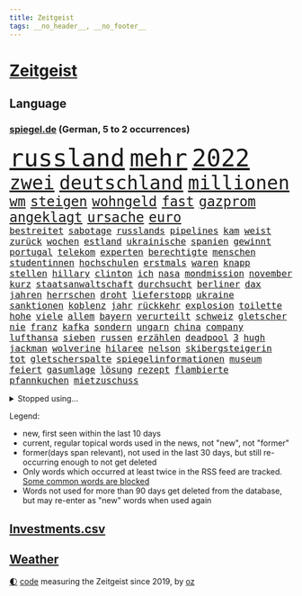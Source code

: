 ```yaml
---
title: Zeitgeist
tags: __no_header__, __no_footer__
---
```


# [Zeitgeist](https://oliz.io/zeitgeist/)

## Language

<h3><a href="https://www.spiegel.de" target="_blank">spiegel.de</a> (German, 5 to 2 occurrences)</h3>
<p style="font-family:monospace">
<span style="font-size:32pt"><a href="news_links.html#russland" class="current">russland</a></span>
<span style="font-size:32pt"><a href="news_links.html#mehr" class="current">mehr</a></span>
<span style="font-size:32pt"><a href="news_links.html#2022" class="current">2022</a></span>
<br>
<span style="font-size:25pt"><a href="news_links.html#zwei" class="current">zwei</a></span>
<span style="font-size:25pt"><a href="news_links.html#deutschland" class="current">deutschland</a></span>
<span style="font-size:25pt"><a href="news_links.html#millionen" class="current">millionen</a></span>
<br>
<span style="font-size:18pt"><a href="news_links.html#wm" class="current">wm</a></span>
<span style="font-size:18pt"><a href="news_links.html#steigen" class="current">steigen</a></span>
<span style="font-size:18pt"><a href="news_links.html#wohngeld" class="current">wohngeld</a></span>
<span style="font-size:18pt"><a href="news_links.html#fast" class="current">fast</a></span>
<span style="font-size:18pt"><a href="news_links.html#gazprom" class="current">gazprom</a></span>
<span style="font-size:18pt"><a href="news_links.html#angeklagt" class="current">angeklagt</a></span>
<span style="font-size:18pt"><a href="news_links.html#ursache" class="current">ursache</a></span>
<span style="font-size:18pt"><a href="news_links.html#euro" class="current">euro</a></span>
<br>
<span style="font-size:12pt"><a href="news_links.html#bestreitet" class="current">bestreitet</a></span>
<span style="font-size:12pt"><a href="news_links.html#sabotage" class="new">sabotage</a></span>
<span style="font-size:12pt"><a href="news_links.html#russlands" class="current">russlands</a></span>
<span style="font-size:12pt"><a href="news_links.html#pipelines" class="current">pipelines</a></span>
<span style="font-size:12pt"><a href="news_links.html#kam" class="current">kam</a></span>
<span style="font-size:12pt"><a href="news_links.html#weist" class="current">weist</a></span>
<span style="font-size:12pt"><a href="news_links.html#zurück" class="current">zurück</a></span>
<span style="font-size:12pt"><a href="news_links.html#wochen" class="current">wochen</a></span>
<span style="font-size:12pt"><a href="news_links.html#estland" class="current">estland</a></span>
<span style="font-size:12pt"><a href="news_links.html#ukrainische" class="current">ukrainische</a></span>
<span style="font-size:12pt"><a href="news_links.html#spanien" class="current">spanien</a></span>
<span style="font-size:12pt"><a href="news_links.html#gewinnt" class="current">gewinnt</a></span>
<span style="font-size:12pt"><a href="news_links.html#portugal" class="current">portugal</a></span>
<span style="font-size:12pt"><a href="news_links.html#telekom" class="current">telekom</a></span>
<span style="font-size:12pt"><a href="news_links.html#experten" class="current">experten</a></span>
<span style="font-size:12pt"><a href="news_links.html#berechtigte" class="current">berechtigte</a></span>
<span style="font-size:12pt"><a href="news_links.html#menschen" class="current">menschen</a></span>
<span style="font-size:12pt"><a href="news_links.html#studentinnen" class="new">studentinnen</a></span>
<span style="font-size:12pt"><a href="news_links.html#hochschulen" class="current">hochschulen</a></span>
<span style="font-size:12pt"><a href="news_links.html#erstmals" class="current">erstmals</a></span>
<span style="font-size:12pt"><a href="news_links.html#waren" class="current">waren</a></span>
<span style="font-size:12pt"><a href="news_links.html#knapp" class="current">knapp</a></span>
<span style="font-size:12pt"><a href="news_links.html#stellen" class="current">stellen</a></span>
<span style="font-size:12pt"><a href="news_links.html#hillary" class="current">hillary</a></span>
<span style="font-size:12pt"><a href="news_links.html#clinton" class="current">clinton</a></span>
<span style="font-size:12pt"><a href="news_links.html#ich" class="current">ich</a></span>
<span style="font-size:12pt"><a href="news_links.html#nasa" class="current">nasa</a></span>
<span style="font-size:12pt"><a href="news_links.html#mondmission" class="current">mondmission</a></span>
<span style="font-size:12pt"><a href="news_links.html#november" class="current">november</a></span>
<span style="font-size:12pt"><a href="news_links.html#kurz" class="current">kurz</a></span>
<span style="font-size:12pt"><a href="news_links.html#staatsanwaltschaft" class="current">staatsanwaltschaft</a></span>
<span style="font-size:12pt"><a href="news_links.html#durchsucht" class="current">durchsucht</a></span>
<span style="font-size:12pt"><a href="news_links.html#berliner" class="current">berliner</a></span>
<span style="font-size:12pt"><a href="news_links.html#dax" class="current">dax</a></span>
<span style="font-size:12pt"><a href="news_links.html#jahren" class="current">jahren</a></span>
<span style="font-size:12pt"><a href="news_links.html#herrschen" class="new">herrschen</a></span>
<span style="font-size:12pt"><a href="news_links.html#droht" class="current">droht</a></span>
<span style="font-size:12pt"><a href="news_links.html#lieferstopp" class="current">lieferstopp</a></span>
<span style="font-size:12pt"><a href="news_links.html#ukraine" class="current">ukraine</a></span>
<span style="font-size:12pt"><a href="news_links.html#sanktionen" class="current">sanktionen</a></span>
<span style="font-size:12pt"><a href="news_links.html#koblenz" class="new">koblenz</a></span>
<span style="font-size:12pt"><a href="news_links.html#jahr" class="current">jahr</a></span>
<span style="font-size:12pt"><a href="news_links.html#rückkehr" class="current">rückkehr</a></span>
<span style="font-size:12pt"><a href="news_links.html#explosion" class="current">explosion</a></span>
<span style="font-size:12pt"><a href="news_links.html#toilette" class="current">toilette</a></span>
<span style="font-size:12pt"><a href="news_links.html#hohe" class="current">hohe</a></span>
<span style="font-size:12pt"><a href="news_links.html#viele" class="current">viele</a></span>
<span style="font-size:12pt"><a href="news_links.html#allem" class="current">allem</a></span>
<span style="font-size:12pt"><a href="news_links.html#bayern" class="current">bayern</a></span>
<span style="font-size:12pt"><a href="news_links.html#verurteilt" class="current">verurteilt</a></span>
<span style="font-size:12pt"><a href="news_links.html#schweiz" class="current">schweiz</a></span>
<span style="font-size:12pt"><a href="news_links.html#gletscher" class="current">gletscher</a></span>
<span style="font-size:12pt"><a href="news_links.html#nie" class="current">nie</a></span>
<span style="font-size:12pt"><a href="news_links.html#franz" class="current">franz</a></span>
<span style="font-size:12pt"><a href="news_links.html#kafka" class="new">kafka</a></span>
<span style="font-size:12pt"><a href="news_links.html#sondern" class="current">sondern</a></span>
<span style="font-size:12pt"><a href="news_links.html#ungarn" class="current">ungarn</a></span>
<span style="font-size:12pt"><a href="news_links.html#china" class="current">china</a></span>
<span style="font-size:12pt"><a href="news_links.html#company" class="new">company</a></span>
<span style="font-size:12pt"><a href="news_links.html#lufthansa" class="current">lufthansa</a></span>
<span style="font-size:12pt"><a href="news_links.html#sieben" class="current">sieben</a></span>
<span style="font-size:12pt"><a href="news_links.html#russen" class="current">russen</a></span>
<span style="font-size:12pt"><a href="news_links.html#erzählen" class="current">erzählen</a></span>
<span style="font-size:12pt"><a href="news_links.html#deadpool" class="new">deadpool</a></span>
<span style="font-size:12pt"><a href="news_links.html#3" class="current">3</a></span>
<span style="font-size:12pt"><a href="news_links.html#hugh" class="new">hugh</a></span>
<span style="font-size:12pt"><a href="news_links.html#jackman" class="new">jackman</a></span>
<span style="font-size:12pt"><a href="news_links.html#wolverine" class="new">wolverine</a></span>
<span style="font-size:12pt"><a href="news_links.html#hilaree" class="new">hilaree</a></span>
<span style="font-size:12pt"><a href="news_links.html#nelson" class="new">nelson</a></span>
<span style="font-size:12pt"><a href="news_links.html#skibergsteigerin" class="new">skibergsteigerin</a></span>
<span style="font-size:12pt"><a href="news_links.html#tot" class="current">tot</a></span>
<span style="font-size:12pt"><a href="news_links.html#gletscherspalte" class="current">gletscherspalte</a></span>
<span style="font-size:12pt"><a href="news_links.html#spiegelinformationen" class="current">spiegelinformationen</a></span>
<span style="font-size:12pt"><a href="news_links.html#museum" class="current">museum</a></span>
<span style="font-size:12pt"><a href="news_links.html#feiert" class="current">feiert</a></span>
<span style="font-size:12pt"><a href="news_links.html#gasumlage" class="current">gasumlage</a></span>
<span style="font-size:12pt"><a href="news_links.html#lösung" class="current">lösung</a></span>
<span style="font-size:12pt"><a href="news_links.html#rezept" class="current">rezept</a></span>
<span style="font-size:12pt"><a href="news_links.html#flambierte" class="new">flambierte</a></span>
<span style="font-size:12pt"><a href="news_links.html#pfannkuchen" class="new">pfannkuchen</a></span>
<span style="font-size:12pt"><a href="news_links.html#mietzuschuss" class="new">mietzuschuss</a></span>
</p>
<details>
<summary>Stopped using...</summary>
<p class="former" style="font-size:12pt">
normal(707) tobt(707) ganzen(706) bernd(705) cristiano(705) gefährlichen(705) ronaldo(705) vergeblich(705) erinnerungen(704) ermitteln(704) privaten(704) weltweiten(704) 44(703) geboten(703) geschrieben(703) gestohlen(703) helden(703) konzernchef(703) nachwuchs(703) sprache(703) theater(703) unmöglich(703) unterstützt(703) version(703) verweigert(703) zentrum(703) beispielen(702) bezeichnet(702) coronatest(702) einzelhandel(702) funktionieren(702) gehalt(702) jens(702) julia(702) klingbeil(702) kolumnist(702) kraftvoll(702) literatur(702) sicherheitsbehörden(702) walter(702) breit(701) csuchef(701) golf(701) mengen(701) priester(701) ausländische(700) bekannte(700) beklagen(700) beschwerde(700) bewegung(700) dietmar(700) eindruck(700) erlassen(700) freiheit(700) ifoindex(700) klein(700) kretschmer(700) lisa(700) stiftung(700) streichen(700) verlängern(700) villa(700) beschäftigt(699) florian(699) gespielt(699) kirche(699) nazis(699) polens(699) warentest(699) weitet(699) bahnhof(698) meinem(698) schiff(698) schlechten(698) österreichische(698) 31(697) anschläge(697) babys(697) berlins(697) führerschein(697) gemessen(697) geworfen(697) guter(697) humanitäre(697) jahrzehntelang(697) rapper(697) schlimmer(697) standen(697) unmut(697) virologe(697) zeitweise(697) übergriffe(697) 2018(696) aufnehmen(696) australische(696) bremst(696) fund(696) illegalen(696) kriminellen(696) mütter(696) optimistisch(696) rekordhoch(696) virus(696) bestraft(695) ddr(695) libyen(695) negativ(695) schicksal(695) schildert(695) videobotschaft(695) wenden(695) zurückgetreten(695) ausreichend(694) debatten(694) eingeschränkt(694) gastgeber(694) mancherorts(694) pferd(694) trieb(694) coronabeschränkungen(693) passt(693) querdenker(693) untersuchungsausschuss(693) 43(692) aufklären(692) blieben(692) erkrankung(692) pflanzen(692) politikerinnen(692) schwanger(692) selben(692) 1500(691) ausschuss(691) gebraucht(691) geheimnis(691) ursachen(691) verzicht(691) zeichnet(691) athleten(690) aufruf(690) beteiligung(690) bürgermeisterin(690) digitalen(690) e(690) lebte(690) philipp(690) erheben(689) geschehen(689) marke(689) nerven(689) privat(689) springt(689) südafrika(689) dich(688) feuerwehrleute(688) spotify(688) üben(688) tauchen(687) marsch(686) potsdam(686) vorgaben(686) abschaffen(685) monats(685) uefa(685) goldenen(684) küstenwache(684) scharfe(684) wachstum(684) überleben(684) auftritte(683) dominanz(683) fit(683) katholische(682) tiefen(682) verwaltungsgericht(682) weckt(682) zerstören(682) antonio(681) beschuldigt(681) bäume(681) eingeleitet(681) ministerium(681) traum(681) immunität(680) jahrestag(680) pkw(680) 28(679) familienberater(679) jürgen(679) samstagmorgen(679) zurückgegangen(679) haftbefehl(678) orten(678) begriff(677) beitrag(677) frisch(677) antrag(676) rechtsstreit(676) unterschrieben(675) engpässe(674) heutigen(674) landete(673) dein(672) gehörte(671) singapur(671) unterdessen(671) vermissen(670) ministerien(667) schock(667) ungeklärt(667) bangen(666) verschafft(666) einblick(665) georg(665) kapitel(665) wandel(665) munition(664) rutschte(663) 36(662) bewegt(658) topspiel(650) ausgaben(644) palästinenser(644) hitler(641) schadensersatz(638) erzieher(632) abhilfe(622) leiter(621) rekorde(621) wetterdienst(618) seniorin(612) westliche(593) fotografiert(585) extremwetter(578) bekannter(576) zusammenbruch(564) günstig(561) wolken(561) bein(559) missbrauchsvorwürfen(552) hilferuf(549) redaktion(543) ermittlungsverfahren(529) 2001(528) joseph(515) verlag(512) stoltenberg(509) höchster(506) afghanischen(496) arbeitsmarkt(478) genossen(469) lehren(461) supreme(458) darstellung(456) ausgestellt(455) unwettern(450) fehlte(447) adac(446) novak(446) lee(442) sowjetunion(442) leichten(441) indigene(440) djoković(437) füllen(437) auswärtige(436) 72(430) vierter(429) verheerende(426) geldstrafen(416) dauerte(415) 33jährige(413) voelchert(413) oberbayern(412) las(406) vegas(406) fluten(405) fossilen(405) nrwministerpräsident(403) bezieht(400) erfolgreichste(400) schuhe(395) unterdrückung(394) grand(392) 20000(390) achtzigerjahren(388) genervt(383) stürmen(383) lina(381) löscht(377) zügen(377) vollen(376) uwe(375) böse(367) eindeutig(366) verstärkung(365) stones(360) jonas(356) 12000(353) dringen(352) oppositionspolitiker(351) eindringlich(350) coronaleugner(349) immobilie(345) kunstwerke(343) übertragung(340) annulliert(339) personelle(339) cem(336) özdemir(336) berufen(329) osteuropa(327) verwerfungen(327) berufseinstieg(326) hendrik(325) wüst(325) betrunken(324) supermarkt(323) gewachsen(322) missbrauchsskandal(322) lädt(320) rosa(320) studenten(316) weißer(315) wirksam(314) gewaltsamer(313) roth(310) zimmermann(310) obersten(308) töchtern(306) beruft(305) reine(304) gestört(303) aufarbeiten(302) methode(302) separatisten(299) soziales(299) immobilienbesitzer(298) fußballs(297) nutzung(297) steuereinnahmen(297) unserem(294) regierungen(292) museen(290) viermal(285) tauschen(284) verwandte(283) meteorologen(282) promis(281) außenministerium(280) kanal(280) entsteht(279) schande(278) halte(277) brandbrief(275) eva(275) instituts(275) kinderbetreuung(275) dürr(274) atomdeal(272) falsches(271) festivals(271) pessimistisch(271) emotional(270) felder(270) eusanktionen(266) ewig(264) ablenkung(263) finnlands(261) zuständig(260) balkan(257) busse(257) passende(257) sticht(256) traurige(255) leitete(254) 270(253) wimbledon(253) vergiftet(252) vorbereiten(252) ingolstadt(251) südkoreanische(251) allzu(246) ben(246) bescheren(246) neuwagen(245) versteigerung(245) geistig(244) landsmann(243) schärfsten(243) trockenheit(243) zusammenhalt(240) berichteten(239) verkehrsunfall(239) baute(238) bonn(238) kriegsschiffe(238) schwieriger(238) gerichte(237) benutzen(236) 2002(235) brandanschlag(233) maaßen(231) verschwindet(231) stadtverwaltung(230) nutzten(229) algerien(228) albert(227) aufgeklärt(227) bundesarbeitsminister(227) islamabad(226) abzuwenden(224) frankfurts(224) herausgefunden(224) bremerhaven(222) slowakei(222) klitschko(221) vitali(221) straflager(220) tourist(219) usforscher(219) versus(219) einheiten(218) 93(217) altkanzlerin(217) luftfahrt(216) wanderung(214) hinweg(213) versteckte(213) misstrauensvotum(212) fraglich(211) marc(211) vergewaltigte(210) verwüstet(210) seoul(209) usbundesstaaten(209) aufhören(208) philosoph(208) rekonstruktion(208) abgeschnitten(207) betreibt(207) unterbrechen(207) benötigt(204) diebstahls(203) jacht(202) elektronischen(200) ahnung(199) spdchef(199) rauchen(198) therapie(198) vereinigung(198) traut(196) vorab(196) abrechnung(195) antisemitismusvorwürfe(195) fragwürdigen(195) ökostrom(195) absagen(194) scott(193) zurückgewiesen(193) seenotretter(192) zugenommen(192) luxusautos(190) ausstattung(189) öffnung(189) dubiosen(188) geschäftspartner(188) first(187) lücken(187) westafrikanischen(185) freizeitpark(184) menschlichen(184) unsicher(184) analysen(183) angelegten(183) atomabkommens(183) beschwören(183) 2035(181) odessa(180) geschosse(179) töchter(179) zeuge(178) beschießen(177) zeitenwende(177) geringere(176) pazifismus(174) relativ(173) trier(171) zugriff(171) lindners(169) links(168) mykolajiw(168) landung(167) menschenmenge(167) speziellen(167) evakuierungen(166) hüther(166) nuklearen(166) prominenter(165) raketenangriff(165) tennisturnier(165) abhang(164) aufruft(164) aufbruchstimmung(163) fukushima(161) sommerpause(161) starkes(160) einrichtung(159) flugausfällen(159) aussagt(157) freundinnen(157) lohn(157) arkansas(155) ausrichten(155) spekulationen(155) ausschließlich(153) decke(153) rekordtemperaturen(153) flexibel(152) segen(152) ausstieg(151) austria(151) grundstücke(151) inside(151) phil(151) sardinien(151) emtitel(150) schienennetz(149) zeugnis(149) erfasste(148) kritischer(148) vorfalls(148) fluch(147) zweijähriger(147) treue(146) beck(145) cambridge(145) geheimdienstinformationen(145) kassen(145) kompensieren(145) schießerei(145) schwarzes(145) mikrofon(144) linkes(143) spritzen(143) dir(142) israelischer(142) festland(141) flügen(141) freihandelsabkommen(141) geöffnet(141) sammelte(141) benzema(140) gesamtsieg(140) geeignet(138) regional(138) verbrauchen(138) verbreiteten(138) abtreibungsrecht(137) aufstocken(137) lass(137) legoland(137) schlechtem(137) sprinter(137) klopp(135) mietwagen(135) entsprechendes(134) qualifikation(134) kippte(132) angelique(131) kerber(131) überführen(131) überfüllten(131) passanten(130) mysteriösen(128) virusvariante(128) abgeschaltet(127) eugene(127) feministische(127) perfekte(127) arbeitskräftemangel(126) palästinensern(126) usschauspieler(126) kishida(125) giftige(124) gras(124) psychiatrie(124) space(124) ausfuhren(123) beckmann(123) filmset(123) import(123) fahrräder(122) kleinwagen(122) ablesen(121) gepardpanzer(121) harter(121) held(121) terrorakt(121) prominenten(120) 2006(119) handele(119) roberto(119) wasserknappheit(119) betrunkene(118) eingesperrt(118) lautet(118) lösegeld(118) schlammschlacht(118) scholz’(118) verfassungswidrig(118) vermessung(118) zusehends(117) ancelotti(116) nutzerdaten(116) syrischen(116) discounter(115) zukünftige(115) anpassen(114) gestohlene(114) pornografische(114) vorrang(114) billigfahrschein(113) sexuellem(113) streamer(113) befund(112) kleid(112) kleinem(112) viral(112) anfällig(110) berühmtes(110) flugreisende(110) geordert(110) gewerkschaftsbund(110) bruchteil(109) griechische(109) klimaanlage(109) nazideutschland(109) toleranz(109) millionenpublikum(108) ausbauen(107) fußballtransferticker(107) gedächtnis(106) ransomware(106) halbfinalsieg(105) tauscht(105) bistum(104) finnischen(103) heimische(103) schob(103) debattiert(102) aufzuklären(101) berufseinsteiger(101) angeschossen(100) begehrte(100) cannabis(100) kostensteigerungen(100) 113(99) anerkennen(99) bedrohte(99) bezirk(99) burg(99) juristen(99) nachbesserungen(99) verbrennungsmotoren(99) dienstwagen(98) katastrophenfall(98) muskeln(98) 22jähriger(97) barbie(97) dokument(97) drogenkonsum(97) homophobie(97) morrison(97) westeuropa(97) einsparen(96) flugreisen(96) internes(96) oklahoma(96) vorwahlen(96) erwerbstätigen(95) geradezu(95) rechtlich(95) aufgearbeitet(94) retteten(94) zuwanderer(94) argentinischen(93) bachelet(93) grönemeyer(93) kimmich(93) tempel(93) weltfußballer(93) gesellschafter(92) irgendwann(92) jährlichen(92) marin(92) rampenlicht(92) sanna(92) südasien(92) topfavorit(92) wachmann(92) alltags(91) aufgelegt(91) befeuert(91) manch(91) tvinterview(91) versorgte(91) zugeben(91) zurückbringen(91) überfluteten(91) 85jährigen(90) freunden(90) gezieltes(90) therapien(90) transferticker(90) usbundesstaats(90) verflogen(90) überflutungen(90) donau(89) generalstaatsanwalt(89) inmitten(89) iris(89) lösten(89) partnersuche(89) siegburg(89) sudan(89) überhöhte(89) flamme(88) geschehnisse(88) geschrumpft(88) kulturelle(88) münze(88) niedrigzinsen(88) posse(88) berüchtigten(87) gesundheitswesen(87) haften(87) pendler(87) shutdowns(87) zweithöchste(87) angelo(86) bastelt(86) bemerkten(86) bescheinigt(86) erstligisten(86) kollabierender(86) kriegsgefangene(86) platzen(86) politikstil(86) rücksicht(86) stehenden(86) fasste(85) investors(85) lächeln(85) nebenan(85) venus(85) wirtschaftslage(85) 77jährigen(84) auszeichnungen(84) fahrgäste(84) götze(84) krisengewinne(84) psychiatrischer(84) renommierte(84) starstürmer(84) änderte(84) bewaffneten(83) eurozone(83) favre(83) geübt(83) lucien(83) verunglückten(83) weimar(83) ölimporte(83) besserung(82) darja(82) einkünfte(82) erdrutsche(82) fehlten(82) serbiens(82) angebots(81) ekel(81) gleichberechtigung(81) iwchef(81) meyer(81) nachbarschaft(81) nigerianischen(81) wiederbelebung(81) zeichnungen(81) 32jähriger(80) bequem(80) mob(80) republikanern(80) liegenden(79) pferde(79) arizona(78) deutschbritische(78) exfußballer(78) matthew(78) menschlich(78) sswachmann(78) tirol(78) vučić(78) 97jährige(77) biontech(77) bruno(77) dey(77) garmisch(77) gebrachten(77) slowjansk(77) unfallstelle(77) unglücksort(77) gestand(76) kunststück(76) merkwürdige(76) schwul(76) sicheren(76) teleskop(76) tourismus(76) befördert(75) geprüft(75) kämen(75) momenten(75) tennissuperstar(75) webbteleskop(75) effektiver(74) kapern(74) rauchmelder(74) reiselust(74) schätze(74) beklemmenden(73) kugeln(73) rechtskräftig(73) verordnung(73) wildtiere(73) deutsch(72) doppelmoral(72) schuh(72) spielerin(72) angehen(71) comingout(71) detonationen(71) klarheit(71) rudy(71) stehende(71) usnationalpark(71) verzweifelter(71) blatt(70) boll(70) depression(70) erfolgserlebnis(70) exotische(70) geste(70) kuratoren(70) tasche(70) timo(70) veranschlagt(70) abläuft(69) absicherung(69) funktionierte(69) geeigneten(69) krankenversicherung(69) nachlassen(69) dorfes(68) entertainer(68) feststellen(68) hof(68) knöpft(68) privileg(68) selbstverständlich(68) total(68) versäumt(68) absurden(67) cyberattacke(67) dienstpflicht(67) dreifach(67) forschen(67) gebunden(67) pochen(67) verkehrsministerium(67) yellowstone(67) zündete(67) geliebt(66) orientieren(66) ultraleichtflugzeug(66) verbraucherzentralen(66) amused(65) arndt(65) hessische(65) kunstschau(65) luftschutzkellern(65) natürliches(65) eurowings(64) exchampion(64) patriotismus(64) verdeckt(64) woke(64) zivilklagen(64) batic(63) berlinneukölln(63) eigenheim(63) footballprofi(63) kartons(63) kette(63) leitmayr(63) meerjungfrauen(63) newcastles(63) price(63) rechtmäßig(63) schadstoffe(63) schwarzmeerhafen(63) trocknet(63) beschränkt(62) endlos(62) franziska(62) giffey(62) mitsprache(62) rüttelt(62) spiegelteam(62) vernichtet(62) versammelte(62) weltraum(62) befragen(61) blödsinn(61) conte(61) koffer(61) laufe(61) südfrankreich(61) 30jähriger(60) 7000(60) abschlusserklärung(60) abzuschalten(60) ceta(60) festgefahren(60) frauenrechte(60) fußballerin(60) geschwommen(60) gift(60) gustav(60) pandemiebeginn(60) simbabwe(60) suchtforscher(60) ansatz(59) cumexaffäre(59) fremder(59) jumbo(59) komplex(59) lieferengpässe(59) arbeitsverweigerung(58) belgier(58) beninbronzen(58) geraubten(58) mrnatechnologie(58) politt(58) achtung(57) biologe(57) musikerin(57) mutiger(57) bottrop(56) churchill(56) dang(56) entweder(56) erhoffte(56) festkleben(56) neufassung(56) qiu(56) religiösen(56) starts(56) zumute(56) übertrieben(56) attackierten(55) brautkleider(55) erhältlich(55) freiwasserrennen(55) vermisse(55) wortwahl(55) gutachter(54) made(54) überwindet(54) auslosung(53) eifel(53) ffp2maskenpflicht(53) kassenärztliche(53) minions(53) nso(53) pools(53) staubwolke(53) teilnehmerfeld(53) belieferung(52) edelmetall(52) einnahme(52) frauenanteil(52) tagebücher(52) truppenübungsplatz(52) verwarnt(52) vorkasse(52) atom(51) außenwelt(51) dach(51) erleichterungen(51) gasverbraucher(51) gruppenphase(51) kopie(51) mecklenburgischen(51) mitentscheiden(51) schwergewichtsweltmeister(51) seenplatte(51) sparmaßnahmen(51) usyk(51) alexia(50) auffälligkeiten(50) ausreißer(50) entsorgung(50) putellas(50) reduzierte(50) romeo(50) umgeleitet(50) agierte(49) eingebracht(49) familiäre(49) lizenzen(49) militärischer(49) privater(49) rothenburg(49) tauber(49) viertagewoche(49) wirtschaftseinbruch(49) wmpunkte(49) ausgestorben(48) eingeschworen(48) intendanten(48) libyschen(48) modus(48) referee(48) schläge(48) zuspitzung(48) überstunden(48) 93jährige(47) gewünscht(47) hingelegt(47) hunden(47) träume(47) wimbledonfinale(47) anschaffen(46) bauwerk(46) disziplinarverfahren(46) ralph(46) übergangsweise(46) überlastet(46) engsten(45) korrekt(45) munitionsdepots(45) zettel(45) energieriese(44) erzeugen(44) größtes(44) harald(44) lego(44) lopez(44) scheiden(44) sofortprogramm(44) sowjetische(44) torschützin(44) wirtschaftszweig(44) 134(43) beschaffung(43) britta(43) desolat(43) eddie(43) oberster(43) anordnung(42) burghausen(42) newsom(42) original(42) silberhochzeit(42) vertrauliche(42) zwanzig(42) abbas(41) gelte(41) menschenhändlern(41) minionsfilm(41) danke(40) denkmal(40) einfrieren(40) lea(40) plane(40) unterkunft(40) überwachen(40) abkühlen(39) demografische(39) feierabend(39) gegenspur(39) pazifischen(39) prallen(39) telefonnetz(39) wettbewerbe(39) privatwirtschaft(38) unterbricht(38) unterernährt(38) affleck(37) rekordtorschützin(37) begegnungen(36) escooter(36) neukölln(36) dekret(35) politikwissenschaftler(35) schlau(35) wärmepumpen(35) 1700(34) bildzeitung(34) drogenkartell(34) erwacht(34) kirchenrechtler(34) notlage(34) schababmiliz(34) wettkämpfe(34) zugverkehr(34) arktis(33) giftstoffe(33) gina(33) lückenkemper(33) unterzeichnete(33) wanken(33) aufmerksam(32) festgenommenen(32) lethargie(32) ludwig(32) sperren(32) wohnkosten(32) idole(31) intendantin(31) lübcke(31) seltener(31) stimmungsindex(31) vizekanzler(31) weiterem(31) 14jährige(30) aufstand(30) bayerntrainer(30) bestritten(30) erschreckt(30) gegenseite(30) infektionskrankheit(30) kalifornische(30) ladung(30) lokal(30) nina(30) pegel(30) regenfälle(30) schreitet(30) affenpockenfälle(29) bereitschaft(29) delegation(29) myanmars(29) pflegepersonal(29) schwellen(29) shitstorm(29) sprengung(29) wundert(29) düsteren(28) flächendeckende(28) hiv(28) militärhilfen(28) militärübung(28) nachfolgeregelung(28) schnappte(28) sexkolumne(28) substanz(28) thailands(28) vorschein(28) booten(27) bürgerfest(27) dusche(27) entschärft(27) singles(27) treffern(27) usstaat(27) affenpockeninfektion(26) einziges(26) nagt(26) slogan(26) statistiker(26) unokonferenz(26) begeistern(25) bestattet(25) europe(25) freigelassen(25) fremde(25) gedrehte(25) ocean(25) viking(25) aneignung(24) dienstwagenprivileg(24) dreadlocks(24) emfinale(24) ganzes(24) geistlichen(24) reggae(24) saisonstart(24) sarina(24) steckten(24) ungefähr(24) ungewöhnlicher(24) viertligist(24) wiegman(24) dfbpokalspiel(23) henrik(23) unglaublich(23) weltoffenheit(23) wünsche(23) zweitligist(23) abtreibungsrechts(22) elternhaus(22) erdrutsch(22) sonnenblumen(22) verschärfung(22) coronabedingungen(21) lionesses(21) medaillen(21) streckbetrieb(21) taiwanstraße(21) weißes(21) überlegen(21) alfons(20) ausschlag(20) rucksack(20) übertreiben(20) alge(19) anhaltender(19) eintreffen(19) fußballprofis(19) geprügelt(19) getreidefrachter(19) montreal(19) schleppen(19) schüre(19) trumpanhänger(19) uspolitiker(19) überschwemmt(19) brennauer(18) buchstäblich(18) bundeswehreinsatz(18) d(18) ferienwohnung(18) fliege(18) gelder(18) indiana(18) motorboot(18) republikanerin(18) salerno(18) samuel(18) schuhbeck(18) ssc(18) starkoch(18) altern(17) atomprogramm(17) begünstigt(17) ergattern(17) gasfeld(17) patentstreit(17) protestierte(17) angefacht(16) aufgefahren(16) ausgetrockneten(16) flussbett(16) freigelegt(16) geheimdokumenten(16) pfas(16) stransky(16) wolfdieter(16) ausliefern(15) gewaschen(15) unterspült(15) 00(14) auswärtsspiel(14) death(14) fahrzeit(14) füßen(14) missouri(14) mitarbeiters(14) turniers(14) websites(14) abkehr(13) goethe(13) hausmüll(13) longcovidbetroffenen(13) massensterben(13) rechtfertigen(13) rutschen(13) tschornomorsk(13) genesis(12) jettete(12) kreise(12) agnes(11) argumentiert(11) ausufernde(11) gebannt(11) höttges(11) lenken(11) oma(11) safe(11) tagelang(11) telekomchef(11) überschlagen(11)
</p>
</details>
<p>Legend:
<ul>
<li><span class="new">new</span>, first seen within the last 10 days</li>
<li><span class="current">current</span>, regular topical words used in the news, not "new", not "former"</li>
<li><span class="former">former(days span relevant)</span>, not used in the last 30 days, but still re-occurring enough to not get deleted</li>
<li>Only words which occurred at least twice in the RSS feed are tracked. <a href="language/filters.py">Some common words are blocked</a></li>
<li>Words not used for more than 90 days get deleted from the database, but may re-enter as "new" words when used again</li>
</ul>
</p>

## [Investments](investments.html)[.csv](investments.csv)

## [Weather](weather.html)

<footer>
<a href="javascript:toggleTheme()" class="nav">🌓</a>
<a href="https://github.com/ooz/zeitgeist">code</a> measuring the Zeitgeist since 2019, by <a href="https://oliz.io">oz</a>
</footer>
